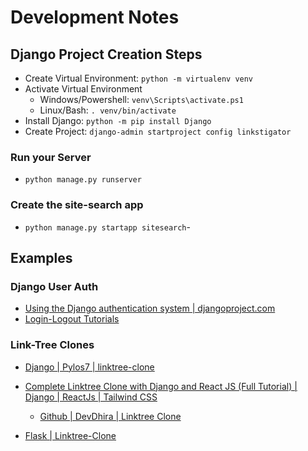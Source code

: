# Development Notes

## Django Project Creation Steps

- Create Virtual Environment: `python -m virtualenv venv`
- Activate Virtual Environment
  - Windows/Powershell: `venv\Scripts\activate.ps1`
  - Linux/Bash: `. venv/bin/activate`
- Install Django: `python -m pip install Django`
- Create Project: `django-admin startproject config linkstigator`

### Run your Server

- `python manage.py runserver`

### Create the site-search app

- `python manage.py startapp sitesearch`-

## Examples

### Django User Auth

- [Using the Django authentication system | djangoproject.com](https://docs.djangoproject.com/en/5.1/topics/auth/default/)
- [Login-Logout Tutorials](https://learndjango.com/tutorials/django-login-and-logout-tutorial)

### Link-Tree Clones
- [Django | Pylos7 | linktree-clone](https://github.com/Pylos7/linktree-clone)
- [Complete Linktree Clone with Django and React JS (Full Tutorial) | Django | ReactJs | Tailwind CSS](https://www.youtube.com/watch?v=9eXf2X9LuyU)
  - [Github | DevDhira | Linktree Clone](https://github.com/DevDhira/linktree-clone)

- [Flask | Linktree-Clone](https://github.com/ruantmelo/linktree-clone)